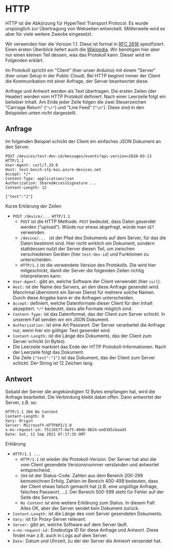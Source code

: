 # HTTP

HTTP ist die Abkürzung für HyperText Transport Protocol. Es wurde urspünglich zur Übertragung von Webseiten entwickelt. Mittlerweile wird es aber für viele weitere Zwecke eingesetzt.

Wir verwenden hier die Version 1.1. Diese ist formal in [RFC 2616](https://datatracker.ietf.org/doc/html/rfc2616) spezifiziert. Einen ersten Überblick liefert auch die [Wikipedia](https://de.wikipedia.org/wiki/Hypertext_Transfer_Protocol). Wir benötigen hier aber nur einen kleinen Teil dessen, was das Protokoll kann. Dieser wird im Folgenden erklärt.

Im Protokoll spricht ein "Client" (hier unser Arduino) mit einem "Server" (hier unser Setup in der Public Cloud). Bei HTTP beginnt immer der Client die Kommunikation mit einer Anfrage, der Server beantwortet diese. 

Anfrage und Antwort werden als Text übertragen. Die ersten Zeilen (der Header) werden vom HTTP Protokoll definiert. Nach einer Leerzeile folgt ein beliebier Inhalt. Am Ende jeder Zeile folgen die zwei Steuerzeichen "Carriage Return" (`"\r"`) und "Line Feed" (`"\n"`). Diese sind in den Beispielen unten nicht dargestellt.

## Anfrage

Im folgenden Beispiel schickt der Client ein einfaches JSON Dokument an den Server.

```
POST /devices/test-dev-id/messages/events?api-version=2020-03-13 HTTP/1.1
User-Agent: curl/7.29.0
Host: test-bosch-sfp-kos.azure-devices.net
Accept: */*
Content-Type: application/json
Authorization: SharedAccessSignature ...
Content-Length: 12

{"test":"1"}
```

Kurze Erklärung der Zeilen
* `POST /device/... HTTP/1.1`
    * `POST` ist die HTTP Methode. `POST` bedeutet, dass Daten gesendet werden ("upload"). Würde nur etwas abgefragt, würde man `GET` verwenden.
    * `/device/... ` ist der Pfad des Dokuments auf dem Server, für das die Daten bestimmt sind. Hier nicht wirklich ein Dokument, sondern stattdessen nutzt der Server diesen Teil, um zwischen verschiedenen Geräten (hier `test-dev-id`) und Funktionen zu unterscheiden.
    * `HTTP/1.1` ist die verwendete Version des Protokolls. Die wird hier mitgeschickt, damit der Server die folgenden Zeilen richtig interpretieren kann.
* `User-Agent:` gibt an, welche Software der Client verwendet (hier `curl`).
* `Host:` ist der Name des Servers, an den diese Anfrage gesendet wird. Manchmal übernimmt ein Server Dienst für mehrere solche Namen. Durch diese Angabe kann er die Anfragen unterscheiden.
* `Accept:` definiert, welche Datenformate dieser Client für den Inhalt akzeptiert. `*/*` bedeutet, dass alle Formate möglich sind.
* `Content-Type:` ist das Datenformat, das der Client zum Server schickt. In unserem Fall senden wir ein JSON Dokument.
* `Authorization:` ist eine Art Passwort. Der Server verarbeitet die Anfrage nur, wenn hier ein gültiger Text gesendet wird.
* `Content-Length:` ist die Länge des Dokuments, das der Client zum Server schickt (in Bytes).
* Die Leerzeile markiert das Ende der HTTP Protokoll-Informationen. Nach der Leerzeile folgt das Dokument.
* Die Zeile `{"test":"1"}` ist das Dokument, das der Client zum Server schickt. Der String ist 12 Zeichen lang.

## Antwort
Sobald der Server die angekündigten 12 Bytes empfangen hat, wird die Anfrage bearbeitet. Die Verbindung bleibt dabei offen. Dann antwortet der Server, z.B. so:

```
HTTP/1.1 204 No Content
Content-Length: 0
Vary: Origin
Server: Microsoft-HTTPAPI/2.0
x-ms-request-id: f5116577-0a75-40db-9824-ee0385cbaa45
Date: Sat, 11 Sep 2021 07:17:35 GMT

```

Erklärung
* `HTTP/1.1 ...`
    * `HTTP/1.1` ist wieder die Protokoll-Version. Der Server hat also die vom Client gesendete Versionsnummer verstanden und antwortet entsprechend.
    * `204` ist der Status-Code. Zahlen aus dem Bereich 200-299 kennzeichnen Erfolg. Zahlen im Bereich 400-499 bedeuten, dass der Client etwas falsch gemacht hat (z.B. eine ungültige Anfrage, falsches Passwort, ...). Der Bereich 500-599 steht für Fehler auf der Seite des Servers.
    * `No Content` ist eine weitere Erklärung zum Status. In diesem Fall: Alles OK, aber der Server sendet kein Dokument zurück.
* `Content-Length:` ist die Länge des vom Server gesendeten Dokuments.
* `Vary:` ist für Proxy-Server relevant.
* `Server:` gibt an, welche Software auf dem Server läuft.
* `x-ms-request-id:` Eindeutige ID für diese Anfrage und Antwort. Diese findet man z.B. auch in Logs auf dem Server.
* `Date:` Datum und Uhrzeit, zu der der Server die Antwort versendet hat.